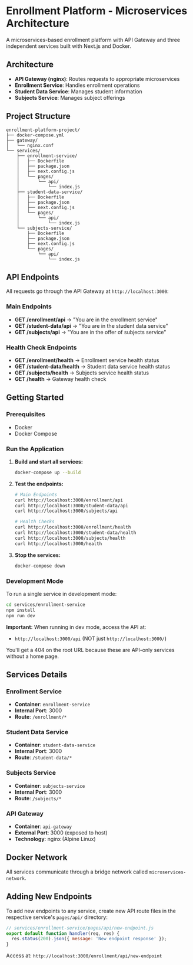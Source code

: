 # Enrollment Platform - Microservices Architecture

A microservices-based enrollment platform with API Gateway and three independent services built with Next.js and Docker.

## Architecture

- **API Gateway (nginx)**: Routes requests to appropriate microservices
- **Enrollment Service**: Handles enrollment operations
- **Student Data Service**: Manages student information
- **Subjects Service**: Manages subject offerings

## Project Structure

```
enrollment-platform-project/
├── docker-compose.yml
├── gateway/
│   └── nginx.conf
└── services/
    ├── enrollment-service/
    │   ├── Dockerfile
    │   ├── package.json
    │   ├── next.config.js
    │   └── pages/
    │       └── api/
    │           └── index.js
    ├── student-data-service/
    │   ├── Dockerfile
    │   ├── package.json
    │   ├── next.config.js
    │   └── pages/
    │       └── api/
    │           └── index.js
    └── subjects-service/
        ├── Dockerfile
        ├── package.json
        ├── next.config.js
        └── pages/
            └── api/
                └── index.js
```

## API Endpoints

All requests go through the API Gateway at `http://localhost:3000`:

### Main Endpoints
- **GET /enrollment/api** → "You are in the enrollment service"
- **GET /student-data/api** → "You are in the student data service"
- **GET /subjects/api** → "You are in the offer of subjects service"

### Health Check Endpoints
- **GET /enrollment/health** → Enrollment service health status
- **GET /student-data/health** → Student data service health status
- **GET /subjects/health** → Subjects service health status
- **GET /health** → Gateway health check

## Getting Started

### Prerequisites

- Docker
- Docker Compose

### Run the Application

1. **Build and start all services:**
   ```bash
   docker-compose up --build
   ```

2. **Test the endpoints:**
   ```bash
   # Main Endpoints
   curl http://localhost:3000/enrollment/api
   curl http://localhost:3000/student-data/api
   curl http://localhost:3000/subjects/api

   # Health Checks
   curl http://localhost:3000/enrollment/health
   curl http://localhost:3000/student-data/health
   curl http://localhost:3000/subjects/health
   curl http://localhost:3000/health
   ```

3. **Stop the services:**
   ```bash
   docker-compose down
   ```

### Development Mode

To run a single service in development mode:

```bash
cd services/enrollment-service
npm install
npm run dev
```

**Important:** When running in dev mode, access the API at:
- `http://localhost:3000/api` (NOT just `http://localhost:3000/`)

You'll get a 404 on the root URL because these are API-only services without a home page.

## Services Details

### Enrollment Service
- **Container**: `enrollment-service`
- **Internal Port**: 3000
- **Route**: `/enrollment/*`

### Student Data Service
- **Container**: `student-data-service`
- **Internal Port**: 3000
- **Route**: `/student-data/*`

### Subjects Service
- **Container**: `subjects-service`
- **Internal Port**: 3000
- **Route**: `/subjects/*`

### API Gateway
- **Container**: `api-gateway`
- **External Port**: 3000 (exposed to host)
- **Technology**: nginx (Alpine Linux)

## Docker Network

All services communicate through a bridge network called `microservices-network`.

## Adding New Endpoints

To add new endpoints to any service, create new API route files in the respective service's `pages/api/` directory:

```javascript
// services/enrollment-service/pages/api/new-endpoint.js
export default function handler(req, res) {
  res.status(200).json({ message: 'New endpoint response' });
}
```

Access at: `http://localhost:3000/enrollment/api/new-endpoint`
